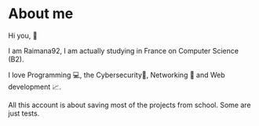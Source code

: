 # About me

Hi you, :wave:

I am Raimana92, I am actually studying in France on Computer Science (B2). 

I love Programming :computer:, the Cybersecurity:closed_lock_with_key:, Networking :link: and Web development :chart_with_upwards_trend:.

All this account is about saving most of the projects from school. Some are just tests.

<a href="www.google.com" img="https://www.stampaprint.fr/blog/wp-content/uploads/2016/06/google-logo-lettera-2016.jpg">
